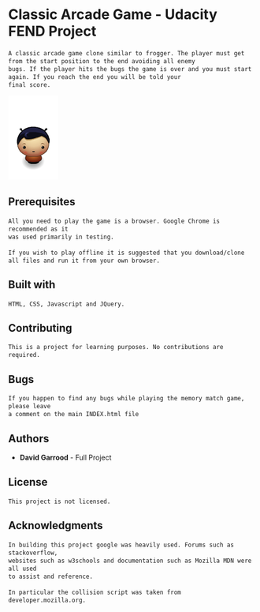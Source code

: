 # Classic Arcade Game - Udacity FEND Project

```
A classic arcade game clone similar to frogger. The player must get from the start position to the end avoiding all enemy
bugs. If the player hits the bugs the game is over and you must start again. If you reach the end you will be told your 
final score.
```

![Character](images/char-boy.png)

## Prerequisites

```
All you need to play the game is a browser. Google Chrome is recommended as it
was used primarily in testing.

If you wish to play offline it is suggested that you download/clone all files and run it from your own browser.
```

## Built with

```
HTML, CSS, Javascript and JQuery.
```

## Contributing

```
This is a project for learning purposes. No contributions are required.
```

## Bugs

```
If you happen to find any bugs while playing the memory match game, please leave
a comment on the main INDEX.html file
```

## Authors

* **David Garrood** - Full Project

## License

```
This project is not licensed.
```

## Acknowledgments

```
In building this project google was heavily used. Forums such as stackoverflow,
websites such as w3schools and documentation such as Mozilla MDN were all used
to assist and reference.

In particular the collision script was taken from developer.mozilla.org.
```

